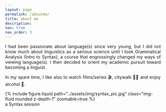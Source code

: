 ```yaml
---
layout: page
permalink: /aboutme/
title: about me
description:
nav: true
nav_order: 3
---
```


<p align="justify">
  I had been passionate about language(s) since very young, but I did not know much about linguistics as a serious science until I took Grammatical Analysis (Intro to Syntax), a course that engrossingly changed my ways of viewing language(s). I then decided to orient my academic pursuit toward becoming a linguist.
</p>

<p align="justify">
  In my spare time, I like also to watch films/series 🎬, citywalk 🚶🏻 and enjoy alcohol 🍺.
</p>

<div>
  {% include figure.liquid path="../assets/img/syntax_pic.jpg" class="img-fluid rounded z-depth-1" zoomable=true %}
  <div class="description">
    a Syntax session
  </div>
</div>
